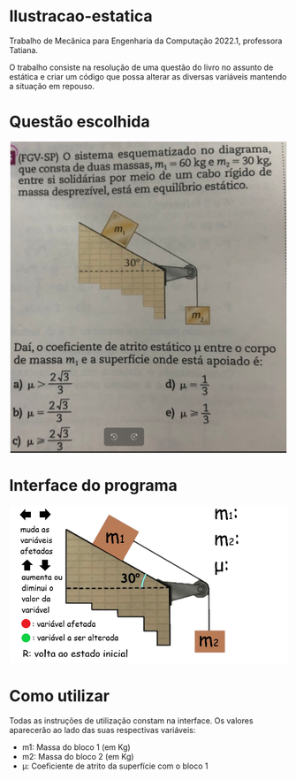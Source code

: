 # Ilustracao-estatica
Trabalho de Mecânica para Engenharia da Computação 2022.1, professora Tatiana.

O trabalho consiste na resolução de uma questão do livro no assunto de estática e criar um código que possa alterar as diversas variáveis mantendo a situação em repouso.

# Questão escolhida

<div align="center"> 
  <img width="500em" src="TrabalhoMecanica/questaoestatica.png"/>
</div>

# Interface do programa

<div align="center"> 
  <img width="700em" src="TrabalhoMecanica/fotoDoTrabalhoDeMEcanica.png"/>
</div>

# Como utilizar

Todas as instruções de utilização constam na interface. Os valores aparecerão ao lado das suas respectivas variáveis:

  - m1: Massa do bloco 1 (em Kg)
  - m2: Massa do bloco 2 (em Kg)
  - μ: Coeficiente de atrito da superfície com o bloco 1
